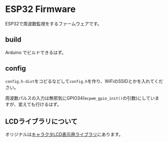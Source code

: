 # ESP32 Firmware

ESP32で周波数監視をするファームウェアです。

## build

Arduino でビルドできるはず。

## config

`config.h-dist`をコピるなどして`config.h`を作り、WiFiのSSIDとかを入れてください。

周波数パルスの入力は無邪気にGPIO34(`mcpwm_gpio_init()`の引数)にしていますが、変えても行けるはず。

## LCDライブラリについて

オリジナルは[キャラクタLCD表示用ライブラリ](http://www.inoshita.jp/freo/view/396)にあります。